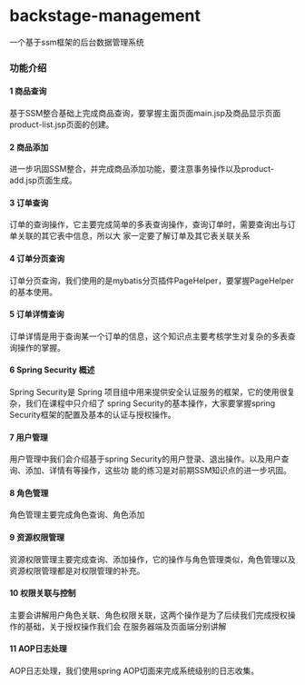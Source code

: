 # backstage-management
一个基于ssm框架的后台数据管理系统

### 功能介绍
#### 1 商品查询
基于SSM整合基础上完成商品查询，要掌握主面页面main.jsp及商品显示页面product-list.jsp页面的创建。
#### 2 商品添加
进一步巩固SSM整合，并完成商品添加功能，要注意事务操作以及product-add.jsp页面生成。
#### 3 订单查询
订单的查询操作，它主要完成简单的多表查询操作，查询订单时，需要查询出与订单关联的其它表中信息，所以大
家一定要了解订单及其它表关联关系
#### 4 订单分页查询
订单分页查询，我们使用的是mybatis分页插件PageHelper，要掌握PageHelper的基本使用。
#### 5 订单详情查询
订单详情是用于查询某一个订单的信息，这个知识点主要考核学生对复杂的多表查询操作的掌握。
#### 6 Spring Security 概述
 Spring Security是 Spring 项目组中用来提供安全认证服务的框架，它的使用很复杂，我们在课程中只介绍了
spring Security的基本操作，大家要掌握spring Security框架的配置及基本的认证与授权操作。
#### 7 用户管理
用户管理中我们会介绍基于spring Security的用户登录、退出操作。以及用户查询、添加、详情有等操作，这些功
能的练习是对前期SSM知识点的进一步巩固。
#### 8 角色管理
角色管理主要完成角色查询、角色添加
#### 9 资源权限管理
资源权限管理主要完成查询、添加操作，它的操作与角色管理类似，角色管理以及资源权限管理都是对权限管理的补充。

#### 10 权限关联与控制
主要会讲解用户角色关联、角色权限关联，这两个操作是为了后续我们完成授权操作的基础，关于授权操作我们会
在服务器端及页面端分别讲解
#### 11 AOP日志处理
 AOP日志处理，我们使用spring AOP切面来完成系统级别的日志收集。
